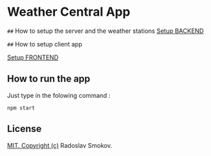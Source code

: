 # Weather Central App

`##` How to setup the server and the weather  stations 
[Setup BACKEND](/wcentral/README.md)

`##` How to setup client app

[Setup FRONTEND](/wclient/README.md)

## How to run the app 

Just type in the folowing command :

    npm start
## License
[MIT. Copyright (c)](https://opensource.org/licenses/MIT) Radoslav Smokov.
